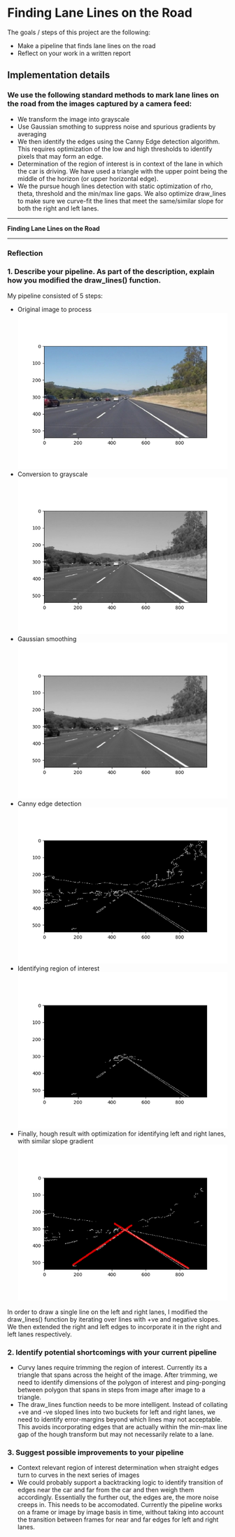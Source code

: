 # **Finding Lane Lines on the Road** 

The goals / steps of this project are the following:
* Make a pipeline that finds lane lines on the road
* Reflect on your work in a written report

## Implementation details

### We use the following standard methods to mark lane lines on the road from the images captured by a camera feed:
* We transform the image into grayscale
* Use Gaussian smothing to suppress noise and spurious gradients by averaging
* We then identify the edges using the Canny Edge detection algorithm. This requires optimization of the low and high thresholds to identify pixels that may form an edge.
* Determination of the region of interest is in context of the lane in which the car is driving. We have used a triangle with the upper point being the middle of the horizon (or upper horizontal edge).
* We the pursue hough lines detection with static optimization of rho, theta, threshold and the min/max line gaps. We also optimize draw_lines to make sure we  curve-fit the lines that meet the same/similar slope for both the right and left lanes.
---

**Finding Lane Lines on the Road**

[//]: # (Image References)

[image1]: ./test_images_output/actual_image_read_result.png "Original Image"

[image2]: ./test_images_output/gray_scale_conv_result.png "Grayscale Image"

[image3]: ./test_images_output/gaussian_blurred_result.png "Gaussian Averaging"

[image4]: ./test_images_output/canny_edge_result.png "Canny edge Result"

[image5]: ./test_images_output/masked_image_result.png "Masked Image, Region of Interest"

[image6]: ./test_images_output/hough_result_solidWhiteRight.png "Hough Result"

---

### Reflection

### 1. Describe your pipeline. As part of the description, explain how you modified the draw_lines() function.

My pipeline consisted of 5 steps:
* Original image to process ![alt text][image1]
* Conversion to grayscale ![alt text][image2]
* Gaussian smoothing ![alt text][image3]
* Canny edge detection ![alt text][image4]
* Identifying region of interest ![alt text][image5] 
* Finally, hough result with optimization for identifying left and right lanes, with similar slope gradient ![alt text][image6]

In order to draw a single line on the left and right lanes, I modified the draw_lines() function by iterating over lines with +ve and negative slopes. We then extended the right and left edges to incorporate it in the right and left lanes respectively.


### 2. Identify potential shortcomings with your current pipeline

* Curvy lanes require trimming the region of interest. Currently its a triangle that spans across the height of the image. After trimming, we need to identify dimensions of the polygon of interest and ping-ponging between polygon that spans in steps from image after image to a triangle.
* The draw_lines function needs to be more intelligent. Instead of collating +ve and -ve sloped lines into two buckets for left and right lanes, we need to identify error-margins beyond which lines may not acceptable. This avoids incorporating edges that are actually within the min-max line gap of the hough transform but may not necessarily relate to a lane.

### 3. Suggest possible improvements to your pipeline

* Context relevant region of interest determination when straight edges turn to curves in the next series of images
* We could probably support a backtracking logic to identify transition of edges near the car and far from the car and then weigh them accordingly. Essentially the further out, the edges are, the more noise creeps in. This needs to be accomodated. Currently the pipeline works on a frame or image by image basis in time, without taking into account the transition between frames for near and far edges for left and right lanes.
